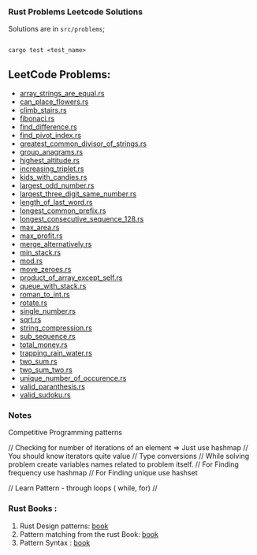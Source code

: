 ### Rust Problems Leetcode Solutions

Solutions are in `src/problems`;

```

cargo test <test_name>

```


## LeetCode Problems:

- [array_strings_are_equal.rs](src/problems/array_strings_are_equal.rs)
- [can_place_flowers.rs](src/problems/can_place_flowers.rs)
- [climb_stairs.rs](src/problems/climb_stairs.rs)
- [fibonaci.rs](src/problems/fibonaci.rs)
- [find_difference.rs](src/problems/find_difference.rs)
- [find_pivot_index.rs](src/problems/find_pivot_index.rs)
- [greatest_common_divisor_of_strings.rs](src/problems/greatest_common_divisor_of_strings.rs)
- [group_anagrams.rs](src/problems/group_anagrams.rs)
- [highest_altitude.rs](src/problems/highest_altitude.rs)
- [increasing_triplet.rs](src/problems/increasing_triplet.rs)
- [kids_with_candies.rs](src/problems/kids_with_candies.rs)
- [largest_odd_number.rs](src/problems/largest_odd_number.rs)
- [largest_three_digit_same_number.rs](src/problems/largest_three_digit_same_number.rs)
- [length_of_last_word.rs](src/problems/length_of_last_word.rs)
- [longest_common_prefix.rs](src/problems/longest_common_prefix.rs)
- [longest_consecutive_sequence_128.rs](src/problems/longest_consecutive_sequence_128.rs)
- [max_area.rs](src/problems/max_area.rs)
- [max_profit.rs](src/problems/max_profit.rs)
- [merge_alternatively.rs](src/problems/merge_alternatively.rs)
- [min_stack.rs](src/problems/min_stack.rs)
- [mod.rs](src/problems/mod.rs)
- [move_zeroes.rs](src/problems/move_zeroes.rs)
- [product_of_array_except_self.rs](src/problems/product_of_array_except_self.rs)
- [queue_with_stack.rs](src/problems/queue_with_stack.rs)
- [roman_to_int.rs](src/problems/roman_to_int.rs)
- [rotate.rs](src/problems/rotate.rs)
- [single_number.rs](src/problems/single_number.rs)
- [sqrt.rs](src/problems/sqrt.rs)
- [string_compression.rs](src/problems/string_compression.rs)
- [sub_sequence.rs](src/problems/sub_sequence.rs)
- [total_money.rs](src/problems/total_money.rs)
- [trapping_rain_water.rs](src/problems/trapping_rain_water.rs)
- [two_sum.rs](src/problems/two_sum.rs)
- [two_sum_two.rs](src/problems/two_sum_two.rs)
- [unique_number_of_occurence.rs](src/problems/unique_number_of_occurence.rs)
- [valid_paranthesis.rs](src/problems/valid_paranthesis.rs)
- [valid_sudoku.rs](src/problems/valid_sudoku.rs)





### Notes

Competitive Programming patterns

// Checking for number of iterations of an element  => Just use hashmap
// You should know iterators quite value
// Type conversions
// While solving problem create variables names related to problem itself.
// For Finding frequency use hashmap
// For Finding unique use hashset

// Learn Pattern - through loops ( while, for)
//  

### Rust Books :

1. Rust Design patterns: [book](https://rust-unofficial.github.io/patterns/)
2. Pattern matching from the rust Book: [book](https://doc.rust-lang.org/book/ch18-01-all-the-places-for-patterns.html)
3. Pattern Syntax : [book](https://doc.rust-lang.org/book/ch18-03-pattern-syntax.html)